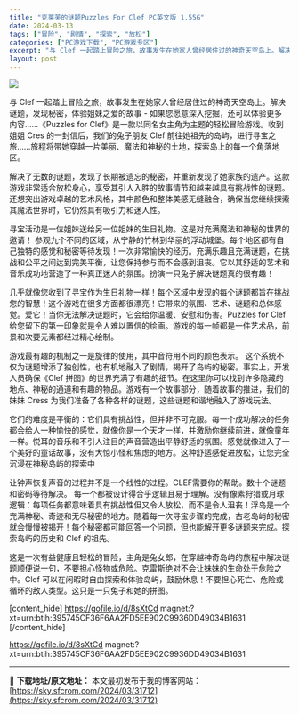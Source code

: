 ```yaml
---
title: "克莱芙的谜题Puzzles For Clef PC英文版 1.55G"
date: 2024-03-13
tags: ["冒险", "剧情", "探索", "放松"]
categories: ["PC游戏下载", "PC游戏专区"]
excerpt: "与 Clef 一起踏上冒险之旅，故事发生在她家人曾经居住过的神奇天空岛上。解决谜题，发现秘密，体验姐妹之爱的故事 - 如果您愿意深入挖掘，还可以体验更多内容……《Puzzles for Clef》是一款以同名女主角为主题的轻松冒险游戏。收到姐姐 Cres 的一封信后，我们的兔子朋友 Clef 前往她&hellip;"
layout: post
---
```


<img class="aligncenter" src="https://sky.sfcrom.com/wp-content/uploads/2024/03/20240329101423-2b976.jpeg" />

与 Clef 一起踏上冒险之旅，故事发生在她家人曾经居住过的神奇天空岛上。解决谜题，发现秘密，体验姐妹之爱的故事 - 如果您愿意深入挖掘，还可以体验更多内容……《Puzzles for Clef》是一款以同名女主角为主题的轻松冒险游戏。收到姐姐 Cres 的一封信后，我们的兔子朋友 Clef 前往她祖先的岛屿，进行寻宝之旅……旅程将带她穿越一片美丽、魔法和神秘的土地，探索岛上的每一个角落地区。

解决了无数的谜题，发现了长期被遗忘的秘密，并重新发现了她家族的遗产。这款游戏非常适合放松身心，享受其引人入胜的故事情节和越来越具有挑战性的谜题。还想突出游戏卓越的艺术风格，其中颜色和整体美感无缝融合，确保当您继续探索其魔法世界时，它仍然具有吸引力和迷人性。

寻宝活动是一位姐妹送给另一位姐妹的生日礼物。这是对充满魔法和神秘的世界的邀请！
参观九个不同的区域，从宁静的竹林到华丽的浮动城堡。每个地区都有自己独特的感觉和秘密等待发现！一次非常愉快的经历。充满乐趣且充满谜题，在挑战和公平之间达到完美平衡，让您保持参与而不会感到沮丧。它以其舒适的艺术和音乐成功地营造了一种真正迷人的氛围。扮演一只兔子解决谜题真的很有趣！

几乎就像您收到了寻宝作为生日礼物一样！每个区域中发现的每个谜题都旨在挑战您的智慧！这个游戏在很多方面都很漂亮！它带来的氛围、艺术、谜题和总体感觉。爱它！当你无法解决谜题时，它会给你温暖、安慰和伤害。Puzzles for Clef 给您留下的第一印象就是令人难以置信的绘画。游戏的每一帧都是一件艺术品，前景和次要元素都经过精心绘制。

游戏最有趣的机制之一是旋律的使用，其中音符用不同的颜色表示。
这个系统不仅为谜题增添了独创性，也有机地融入了剧情，揭开了岛屿的秘密。事实上，开发人员确保《Clef 拼图》的世界充满了有趣的细节。在这里你可以找到许多隐藏的地点、神秘的通道和有趣的物品。游戏有一个故事部分，随着故事的推进，我们的妹妹 Cress 为我们准备了各种各样的谜题，这些谜题和谐地融入了游戏玩法。

它们的难度是平衡的：它们具有挑战性，但并非不可克服。每一个成功解决的任务都会给人一种愉快的感觉，就像你是一个天才一样，并激励你继续前进，就像童年一样。悦耳的音乐和不引人注目的声音营造出平静舒适的氛围。感觉就像进入了一个美好的童话故事，没有大惊小怪和焦虑的地方。这种舒适感促进放松，让您完全沉浸在神秘岛屿的探索中

让钟声恢复声音的过程并不是一个线性的过程。CLEF需要你的帮助。数十个谜题和密码等待解决。
每一个都被设计得合乎逻辑且易于理解。没有像素狩猎或月球逻辑：每项任务都意味着具有挑战性但又令人放松，而不是令人沮丧！浮岛是一个充满神秘、奇迹和无尽秘密的地方。随着每一次寻宝步骤的完成，古老岛屿的秘密就会慢慢被揭开！每个秘密都可能回答一个问题，但也能解开更多谜题来完成。探索岛屿的历史和 Clef 的祖先。

这是一次有益健康且轻松的冒险，主角是兔女郎，在穿越神奇岛屿的旅程中解决谜题顺便说一句，不要担心怪物或危险。克雷斯绝对不会让妹妹的生命处于危险之中。Clef 可以在闲暇时自由探索和体验岛屿，鼓励休息！不要担心死亡、危险或循环的敌人类型。这只是一只兔子和她的拼图。

[content_hide]
https://gofile.io/d/8sXtCd
magnet:?xt=urn:btih:395745CF36F6AA2FD5EE902C9936DD49034B1631
[/content_hide]

<!--wechatfans start-->
https://gofile.io/d/8sXtCd
magnet:?xt=urn:btih:395745CF36F6AA2FD5EE902C9936DD49034B1631
<!--wechatfans end-->

---
📖 **下载地址/原文地址：** 本文最初发布于我的博客网站：[https://sky.sfcrom.com/2024/03/31712](https://sky.sfcrom.com/2024/03/31712)
